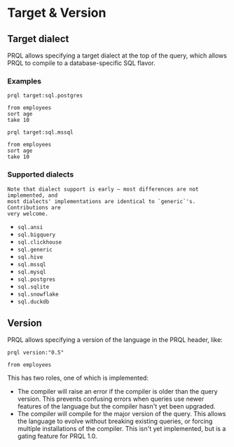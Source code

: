 # Target & Version

## Target dialect

PRQL allows specifying a target dialect at the top of the query, which allows
PRQL to compile to a database-specific SQL flavor.

### Examples

```prql
prql target:sql.postgres

from employees
sort age
take 10
```

```prql
prql target:sql.mssql

from employees
sort age
take 10
```

### Supported dialects

```admonish note
Note that dialect support is early — most differences are not implemented, and
most dialects' implementations are identical to `generic`'s. Contributions are
very welcome.
```

- `sql.ansi`
- `sql.bigquery`
- `sql.clickhouse`
- `sql.generic`
- `sql.hive`
- `sql.mssql`
- `sql.mysql`
- `sql.postgres`
- `sql.sqlite`
- `sql.snowflake`
- `sql.duckdb`

## Version

PRQL allows specifying a version of the language in the PRQL header, like:

```prql
prql version:"0.5"

from employees
```

This has two roles, one of which is implemented:

- The compiler will raise an error if the compiler is older than the query
  version. This prevents confusing errors when queries use newer features of the
  language but the compiler hasn't yet been upgraded.
- The compiler will compile for the major version of the query. This allows the
  language to evolve without breaking existing queries, or forcing multiple
  installations of the compiler. This isn't yet implemented, but is a gating
  feature for PRQL 1.0.
